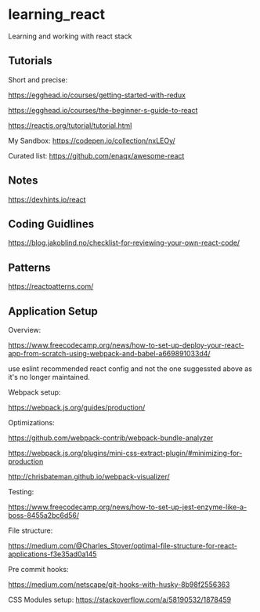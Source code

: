 # learning_react
Learning and working with react stack


## Tutorials

Short and precise:

https://egghead.io/courses/getting-started-with-redux

https://egghead.io/courses/the-beginner-s-guide-to-react

https://reactjs.org/tutorial/tutorial.html

My Sandbox:
https://codepen.io/collection/nxLEOy/

Curated list:
https://github.com/enaqx/awesome-react


## Notes

https://devhints.io/react


## Coding Guidlines

https://blog.jakoblind.no/checklist-for-reviewing-your-own-react-code/


## Patterns

https://reactpatterns.com/

## Application Setup

Overview:

https://www.freecodecamp.org/news/how-to-set-up-deploy-your-react-app-from-scratch-using-webpack-and-babel-a669891033d4/

use eslint recommended react config and not the one suggessted above as it's no longer maintained.

Webpack setup:

https://webpack.js.org/guides/production/

Optimizations:

https://github.com/webpack-contrib/webpack-bundle-analyzer

https://webpack.js.org/plugins/mini-css-extract-plugin/#minimizing-for-production

http://chrisbateman.github.io/webpack-visualizer/

Testing:

https://www.freecodecamp.org/news/how-to-set-up-jest-enzyme-like-a-boss-8455a2bc6d56/

File structure:

https://medium.com/@Charles_Stover/optimal-file-structure-for-react-applications-f3e35ad0a145

Pre commit hooks:

https://medium.com/netscape/git-hooks-with-husky-8b98f2556363

CSS Modules setup:
https://stackoverflow.com/a/58190532/1878459


